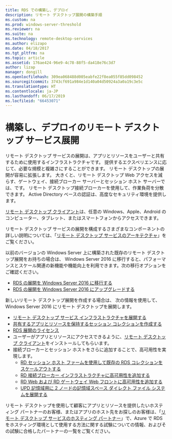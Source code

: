 ```yaml
---
title: RDS での構築し、デプロイ
description: リモート デスクトップ展開の構築手順
ms.custom: na
ms.prod: windows-server-threshold
ms.reviewer: na
ms.suite: na
ms.technology: remote-desktop-services
ms.author: elizapo
ms.date: 04/18/2017
ms.tgt_pltfrm: na
ms.topic: article
ms.assetid: 176ae424-96e9-4c78-88f5-da418e76c3d7
author: lizap
manager: dongill
ms.openlocfilehash: 309ea068488d005eabfe22f8ea055f85dd098452
ms.sourcegitcommit: 3743cf691a984e1d140a04d50924a3a0a19c3e5c
ms.translationtype: HT
ms.contentlocale: ja-JP
ms.lasthandoff: 06/17/2019
ms.locfileid: "66453071"
---
```

# <a name="build-and-deploy-your-remote-desktop-services-deployment"></a>構築し、デプロイのリモート デスクトップ サービス展開

リモート デスクトップ サービスの展開は、アプリとリソースをユーザーと共有するために使用するインフラストラクチャです。 提供するエクスペリエンスに応じて、必要な規模と複雑さにすることができます。 リモート デスクトップの展開が容易に拡張します。 大きくと、リモート デスクトップ Web アクセスを減らす、ゲートウェイ、接続ブローカー サーバーとセッション ホスト サーバーでは、です。 リモート デスクトップ接続ブローカーを使用して、作業負荷を分散できます。 Active Directory ベースの認証は、高度なセキュリティ環境を提供します。 

[リモート デスクトップ クライアント](clients/remote-desktop-clients.md)は、任意の Windows、Apple、Android のコンピューター、タブレット、またはスマートフォンからアクセスできます。

リモート デスクトップ サービスの展開を構成するさまざまなコンポーネントの詳しい説明については、「[リモート デスクトップ サービスのアーキテクチャ](desktop-hosting-logical-architecture.md)」をご覧ください。

以前のバージョンの Windows Server 上に構築された既存のリモート デスクトップ展開をお持ちの場合は、 Windows Server 2016 に移行すると、パフォーマンスとスケール関連の新機能や機能向上を利用できます。次の移行オプションをご確認ください。

- [RDS の展開を Windows Server 2016 に移行する](migrate-rds-role-services.md)
- [RDS の展開を Windows Server 2016 にアップグレードする](upgrade-to-rds-2016.md)

新しいリモート デスクトップ展開を作成する場合は、 次の情報を使用して、Windows Server 2016 にリモート デスクトップを展開します。

- [リモート デスクトップ サービス インフラストラクチャを展開する](rds-deploy-infrastructure.md)
- [共有するアプリとリソースを保持するセッション コレクションを作成する](rds-create-collection.md)
- [RDS 展開のライセンス](rds-client-access-license.md)
- ユーザーがアプリとリソースにアクセスできるように、[リモート デスクトップ クライアント](clients/remote-desktop-clients.md)をインストールしてもらいます。 
- 接続ブローカーとセッション ホストをさらに追加することで、高可用性を実現します。
   - [RD セッション ホスト ファームを使用して既存の RDS コレクションをスケールアウトする](rds-scale-rdsh-farm.md)
   - [RD 接続ブローカー インフラストラクチャに高可用性を追加する](rds-connection-broker-cluster.md)
   - [RD Web および RD ゲートウェイ Web フロントに高可用性を追加する](rds-rdweb-gateway-ha.md)
   - [UPD 記憶域用に 2 ノードの記憶域スペース ダイレクト ファイル システムを展開する](rds-storage-spaces-direct-deployment.md)


リモート デスクトップを使用して顧客にアプリとリソースを提供したいホスティング パートナーのお客様、またはアプリのホスト先をお探しのお客様は、「[リモート デスクトップ サービスのホスティング パートナー](rds-hosting-partners.md)」で、Azure で RDS をホスティング環境として使用する方法に関する試験についての情報、およびその試験に合格したパートナーの一覧をご覧ください。
